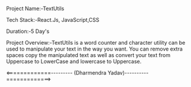 Project Name:-TextUtils

Tech Stack:-React.Js, JavaScript,CSS

Duration:-5 Day's


Project Overview:-TextUtils is a  word counter and character utility can be used to manipulate your text in the way you want. You can remove extra spaces copy the manipulated text as well as convert your text from Uppercase to LowerCase and lowercase to Uppercase.

<=============--------- (Dharmendra Yadav)----------=============>
